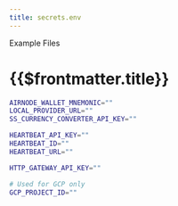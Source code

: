 ```yaml
---
title: secrets.env
---
```


<TitleSpan>Example Files</TitleSpan>

# {{$frontmatter.title}}

<VersionWarning/>

```sh
AIRNODE_WALLET_MNEMONIC=""
LOCAL_PROVIDER_URL=""
SS_CURRENCY_CONVERTER_API_KEY=""

HEARTBEAT_API_KEY=""
HEARTBEAT_ID=""
HEARTBEAT_URL=""

HTTP_GATEWAY_API_KEY=""

# Used for GCP only
GCP_PROJECT_ID=""
```
